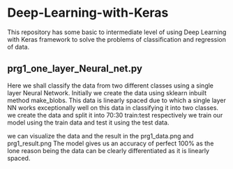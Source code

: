 # Deep-Learning-with-Keras

This repository has some basic to intermediate level of using Deep Learning with Keras framework to solve the problems of classification and regression of data.

## prg1_one_layer_Neural_net.py

Here we shall classify the data from two different classes using a single layer Neural Network.
Initially we create the data using sklearn inbuilt method make_blobs.
This data is linearly spaced due to which a single layer NN works exceptionally well on this data in classifying it into two classes.
we create the data and split it into 70:30 train:test respectively
we train our model using the train data and test it using the test data.

we can visualize the data and the result in the prg1_data.png and prg1_result.png
The model gives us an accuracy of perfect 100% as the lone reason being the data can be clearly differentiated as it is linearly spaced.
